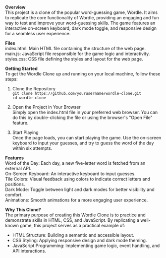 <!-- 
- What
- How
- Why
-->

**Overview** <br>
  This project is a clone of the popular word-guessing game, Wordle. It aims to replicate the core functionality of Wordle,    providing an engaging and fun way to test and improve your word-guessing skills. The game features an interactive on-screen keyboard, dark mode toggle, and responsive design for a seamless user experience.

**Files** <br>
  index.html: Main HTML file containing the structure of the web page. <br>
  main.js: JavaScript file responsible for the game logic and interactivity. <br>
  styles.css: CSS file defining the styles and layout for the web page. <br>

**Getting Started** <br>
  To get the Wordle Clone up and running on your local machine, follow these steps:

  1. Clone the Repository <br>
     ```git clone https://github.com/yourusername/wordle-clone.git``` <br>
     ```cd wordle-clone```

  3. Open the Project in Your Browser <br>
     Simply open the index.html file in your preferred web browser. You can do this by double-clicking the file or using the      browser's "Open File" feature.

  4. Start Playing <br>
     Once the page loads, you can start playing the game. Use the on-screen keyboard to input your guesses, and try to guess      the word of the day within six attempts.

**Features** <br>
    Word of the Day: Each day, a new five-letter word is fetched from an external API. <br>
    On-Screen Keyboard: An interactive keyboard to input guesses. <br>
    Tile Colors: Visual feedback using colors to indicate correct letters and positions. <br>
    Dark Mode: Toggle between light and dark modes for better visibility and comfort. <br>
    Animations: Smooth animations for a more engaging user experience. <br>

**Why This Clone?** <br>
  The primary purpose of creating this Wordle Clone is to practice and demonstrate skills in HTML, CSS, and JavaScript. By     replicating a well-known game, this project serves as a practical example of: <br>
  - HTML Structure: Building a semantic and accessible layout. <br>
  - CSS Styling: Applying responsive design and dark mode theming. <br>
  - JavaScript Programming: Implementing game logic, event handling, and API interactions. <br>
